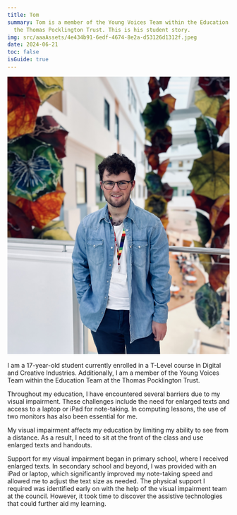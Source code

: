 ```yaml
---
title: Tom
summary: Tom is a member of the Young Voices Team within the Education Team at
  the Thomas Pocklington Trust. This is his student story.
img: src/aaaAssets/4e434b91-6edf-4674-8e2a-d53126d1312f.jpeg
date: 2024-06-21
toc: false
isGuide: true
---
```

![](src/aaaAssets/4e434b91-6edf-4674-8e2a-d53126d1312f.jpeg)

I am a 17-year-old student currently enrolled in a T-Level course in Digital and Creative Industries. Additionally, I am a member of the Young Voices Team within the Education Team at the Thomas Pocklington Trust.

Throughout my education, I have encountered several barriers due to my visual impairment. These challenges include the need for enlarged texts and access to a laptop or iPad for note-taking. In computing lessons, the use of two monitors has also been essential for me.

My visual impairment affects my education by limiting my ability to see from a distance. As a result, I need to sit at the front of the class and use enlarged texts and handouts.

Support for my visual impairment began in primary school, where I received enlarged texts. In secondary school and beyond, I was provided with an iPad or laptop, which significantly improved my note-taking speed and allowed me to adjust the text size as needed. The physical support I required was identified early on with the help of the visual impairment team at the council. However, it took time to discover the assistive technologies that could further aid my learning.
